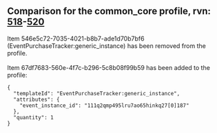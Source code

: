 ## Comparison for the common_core profile, rvn: [518](https://github.com/PRO100KatYT/FortniteProfileRevisions/tree/main/profiles/common_core/518%20common_core.json)-[520](https://github.com/PRO100KatYT/FortniteProfileRevisions/tree/main/profiles/common_core/520%20common_core.json)

Item 546e5c72-7035-4021-b8b7-ade1d70b7bf6 (EventPurchaseTracker:generic_instance) has been removed from the profile.
<br><br>
Item 67df7683-560e-4f7c-b296-5c8b08f99b59 has been added to the profile:

```
{
  "templateId": "EventPurchaseTracker:generic_instance",
  "attributes": {
    "event_instance_id": "111q2qmp495lru7ao65hinkq27[0]187"
  },
  "quantity": 1
}
```

<br><br>
